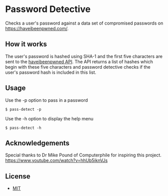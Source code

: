 # Password Detective

Checks a user's password against a data set of compromised passwords on https://haveibeenpwned.com/.

## How it works

The user's password is hashed using SHA-1 and the first five characters are sent to the [haveibeenpwned API](https://haveibeenpwned.com/API/v3). The API returns a list of hashes which begin with these five characters and password detective checks if the user's password hash is included in this list.

## Usage

Use the -p option to pass in a password

```
$ pass-detect -p
```

Use the -h option to display the help menu

```
$ pass-detect -h
```

## Acknowledgements

Special thanks to Dr Mike Pound of Computerphile for inspiring this project. https://www.youtube.com/watch?v=hhUb5iknVJs 

## License

* [MIT](LICENSE)
